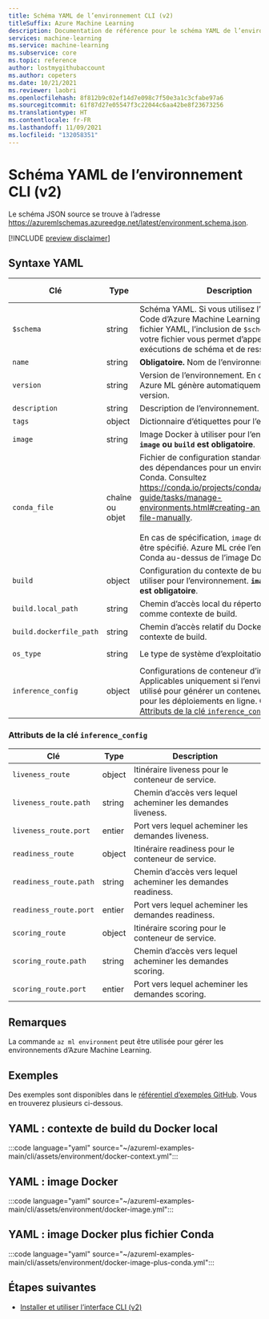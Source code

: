 ```yaml
---
title: Schéma YAML de l’environnement CLI (v2)
titleSuffix: Azure Machine Learning
description: Documentation de référence pour le schéma YAML de l’environnement CLI (v2).
services: machine-learning
ms.service: machine-learning
ms.subservice: core
ms.topic: reference
author: lostmygithubaccount
ms.author: copeters
ms.date: 10/21/2021
ms.reviewer: laobri
ms.openlocfilehash: 8f812b9c02ef14d7e098c7f50e3a1c3cfabe97a6
ms.sourcegitcommit: 61f87d27e05547f3c22044c6aa42be8f23673256
ms.translationtype: HT
ms.contentlocale: fr-FR
ms.lasthandoff: 11/09/2021
ms.locfileid: "132058351"
---
```

# <a name="cli-v2-environment-yaml-schema"></a>Schéma YAML de l’environnement CLI (v2)

Le schéma JSON source se trouve à l’adresse https://azuremlschemas.azureedge.net/latest/environment.schema.json.

[!INCLUDE [preview disclaimer](../../includes/machine-learning-preview-generic-disclaimer.md)]

## <a name="yaml-syntax"></a>Syntaxe YAML

| Clé | Type | Description | Valeurs autorisées | Valeur par défaut |
| --- | ---- | ----------- | -------------- | ------- |
| `$schema` | string | Schéma YAML. Si vous utilisez l’extension VS Code d’Azure Machine Learning pour créer le fichier YAML, l’inclusion de `$schema` en haut de votre fichier vous permet d’appeler des exécutions de schéma et de ressource. | | |
| `name` | string | **Obligatoire.** Nom de l’environnement. | | |
| `version` | string | Version de l’environnement. En cas d’omission, Azure ML génère automatiquement une version. | | |
| `description` | string | Description de l’environnement. | | |
| `tags` | object | Dictionnaire d’étiquettes pour l’environnement. | | |
| `image` | string | Image Docker à utiliser pour l’environnement. **`image` ou `build` est obligatoire**. | | |
| `conda_file` | chaîne ou objet | Fichier de configuration standard Conda YAML des dépendances pour un environnement Conda. Consultez https://conda.io/projects/conda/en/latest/user-guide/tasks/manage-environments.html#creating-an-environment-file-manually. <br> <br> En cas de spécification, `image` doit également être spécifié. Azure ML crée l’environnement Conda au-dessus de l’image Docker fournie. | | |
| `build` | object | Configuration du contexte de build Docker à utiliser pour l’environnement. **`image` ou `build` est obligatoire**. | | |
| `build.local_path` | string | Chemin d’accès local du répertoire à utiliser comme contexte de build. | | |
| `build.dockerfile_path` | string | Chemin d’accès relatif du Dockerfile dans le contexte de build. | | `Dockerfile` |
| `os_type` | string | Le type de système d’exploitation. | `linux`, `windows` | `linux` |  
| `inference_config` | object | Configurations de conteneur d’inférence. Applicables uniquement si l’environnement est utilisé pour générer un conteneur de service pour les déploiements en ligne. Consultez [Attributs de la clé `inference_config`](#attributes-of-the-inference_config-key). | | |

### <a name="attributes-of-the-inference_config-key"></a>Attributs de la clé `inference_config`

| Clé | Type | Description |
| --- | ---- | ----------- |
| `liveness_route` | object | Itinéraire liveness pour le conteneur de service. |
| `liveness_route.path` | string | Chemin d’accès vers lequel acheminer les demandes liveness. |
| `liveness_route.port` | entier | Port vers lequel acheminer les demandes liveness. |
| `readiness_route` | object | Itinéraire readiness pour le conteneur de service. |
| `readiness_route.path` | string | Chemin d’accès vers lequel acheminer les demandes readiness. |
| `readiness_route.port` | entier | Port vers lequel acheminer les demandes readiness. |
| `scoring_route` | object | Itinéraire scoring pour le conteneur de service. |
| `scoring_route.path` | string | Chemin d’accès vers lequel acheminer les demandes scoring. |
| `scoring_route.port` | entier | Port vers lequel acheminer les demandes scoring. |

## <a name="remarks"></a>Remarques

La commande `az ml environment` peut être utilisée pour gérer les environnements d’Azure Machine Learning.

## <a name="examples"></a>Exemples

Des exemples sont disponibles dans le [référentiel d’exemples GitHub](https://github.com/Azure/azureml-examples/tree/main/cli/assets/environment). Vous en trouverez plusieurs ci-dessous.

## <a name="yaml-local-docker-build-context"></a>YAML : contexte de build du Docker local

:::code language="yaml" source="~/azureml-examples-main/cli/assets/environment/docker-context.yml":::

## <a name="yaml-docker-image"></a>YAML : image Docker

:::code language="yaml" source="~/azureml-examples-main/cli/assets/environment/docker-image.yml":::

## <a name="yaml-docker-image-plus-conda-file"></a>YAML : image Docker plus fichier Conda

:::code language="yaml" source="~/azureml-examples-main/cli/assets/environment/docker-image-plus-conda.yml":::

## <a name="next-steps"></a>Étapes suivantes

- [Installer et utiliser l’interface CLI (v2)](how-to-configure-cli.md)
